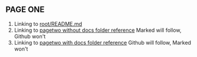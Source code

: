 ## PAGE ONE

1. Linking to [root/README.md](../README.md)
1. Linking to [pagetwo without docs folder reference](pagetwo.md) Marked will follow, Github won't
1. Linking to [pagetwo with docs folder reference](docs/pagetwo.md) Github will follow, Marked won't